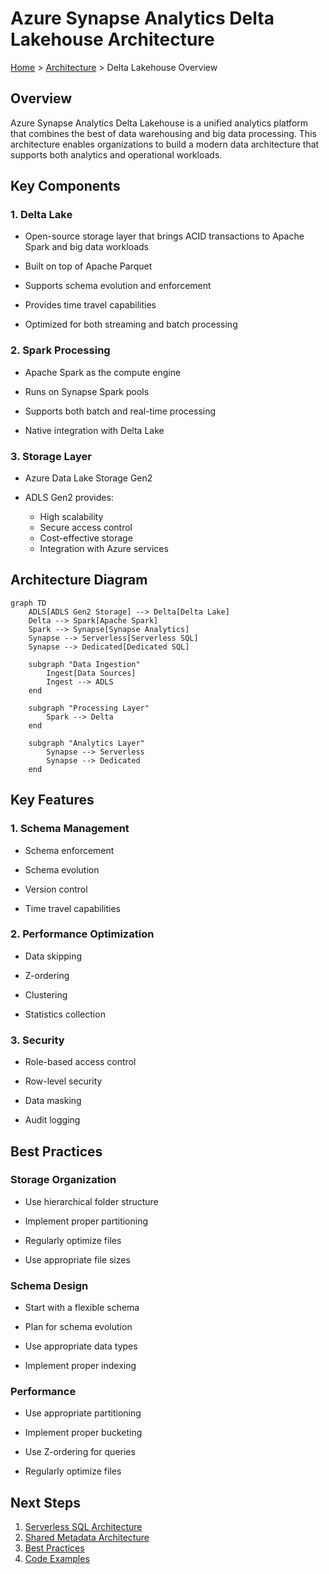 # Azure Synapse Analytics Delta Lakehouse Architecture

[Home](/) > [Architecture](./index.md) > Delta Lakehouse Overview

## Overview

Azure Synapse Analytics Delta Lakehouse is a unified analytics platform that combines the best of data warehousing and big data processing. This architecture enables organizations to build a modern data architecture that supports both analytics and operational workloads.

## Key Components

### 1. Delta Lake

- Open-source storage layer that brings ACID transactions to Apache Spark and big data workloads

- Built on top of Apache Parquet

- Supports schema evolution and enforcement

- Provides time travel capabilities

- Optimized for both streaming and batch processing

### 2. Spark Processing

- Apache Spark as the compute engine

- Runs on Synapse Spark pools

- Supports both batch and real-time processing

- Native integration with Delta Lake

### 3. Storage Layer

- Azure Data Lake Storage Gen2

- ADLS Gen2 provides:

  - High scalability
  - Secure access control
  - Cost-effective storage
  - Integration with Azure services

## Architecture Diagram

```mermaid
graph TD
    ADLS[ADLS Gen2 Storage] --> Delta[Delta Lake]
    Delta --> Spark[Apache Spark]
    Spark --> Synapse[Synapse Analytics]
    Synapse --> Serverless[Serverless SQL]
    Synapse --> Dedicated[Dedicated SQL]
    
    subgraph "Data Ingestion"
        Ingest[Data Sources]
        Ingest --> ADLS
    end
    
    subgraph "Processing Layer"
        Spark --> Delta
    end
    
    subgraph "Analytics Layer"
        Synapse --> Serverless
        Synapse --> Dedicated
    end

```

## Key Features

### 1. Schema Management

- Schema enforcement

- Schema evolution

- Version control

- Time travel capabilities

### 2. Performance Optimization

- Data skipping

- Z-ordering

- Clustering

- Statistics collection

### 3. Security

- Role-based access control

- Row-level security

- Data masking

- Audit logging

## Best Practices

### Storage Organization

- Use hierarchical folder structure

- Implement proper partitioning

- Regularly optimize files

- Use appropriate file sizes

### Schema Design

- Start with a flexible schema

- Plan for schema evolution

- Use appropriate data types

- Implement proper indexing

### Performance

- Use appropriate partitioning

- Implement proper bucketing

- Use Z-ordering for queries

- Regularly optimize files

## Next Steps

1. [Serverless SQL Architecture](../serverless-sql/index.md)
1. [Shared Metadata Architecture](../shared-metadata/index.md)
1. [Best Practices](/docs/best-practices/index.md)
1. [Code Examples](/docs/code-examples/index.md)
